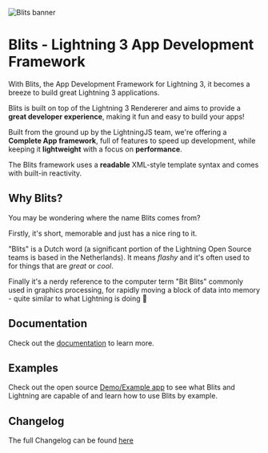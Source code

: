 ![Blits banner](https://raw.githubusercontent.com/lightning-js/blits/master/banner.png)

# Blits - Lightning 3 App Development Framework

With Blits, the App Development Framework for Lightning 3, it becomes a breeze to build great Lightning 3 applications.

Blits is built on top of the Lightning 3 Rendererer and aims to provide a **great developer experience**, making it fun and easy to build your apps!

Built from the ground up by the LightningJS team, we're offering a **Complete App framework**, full of features to speed up development, while keeping it **lightweight** with a focus on **performance**.

The Blits framework uses a **readable** XML-style template syntax and comes with built-in reactivity.

## Why Blits?

You may be wondering where the name Blits comes from?

Firstly, it's short, memorable and just has a nice ring to it.

"Blits" is a Dutch word (a significant portion of the Lightning Open Source teams is based in the Netherlands). It means _flashy_ and it's often used to for things that are _great_ or _cool_.

Finally it's a nerdy reference to the computer term "Bit Blits" commonly used in graphics processing, for rapidly moving a block of data into memory - quite similar to what Lightning is doing 🙂

## Documentation

Check out the [documentation](https://lightning-js.github.io/blits) to learn more.

## Examples

Check out the open source [Demo/Example app](https://github.com/lightning-js/blits-example-app) to see what Blits and Lightning are capable of and learn how to use Blits by example.

## Changelog

The full Changelog can be found [here](./CHANGELOG.md)

